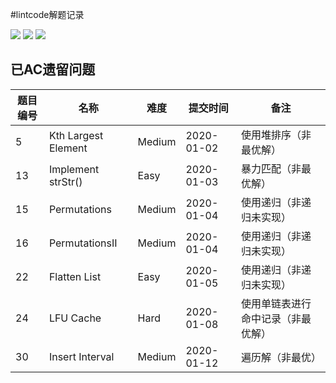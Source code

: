 #lintcode解题记录

![](https://img.shields.io/badge/9-Easy-green.svg)
![](https://img.shields.io/badge/10-Medium-yellow.svg)
![](https://img.shields.io/badge/2-Hard-red.svg)


## 已AC遗留问题

| 题目编号 | 名称 | 难度 | 提交时间 | 备注 |
| ------ | ------ | ------ |------ |------ |
| 5 |  Kth Largest Element | Medium | 2020-01-02 | 使用堆排序（非最优解） |
| 13 |  Implement strStr() | Easy | 2020-01-03 | 暴力匹配（非最优解） |
| 15 |  Permutations | Medium | 2020-01-04 | 使用递归（非递归未实现） |
| 16 |  PermutationsII | Medium | 2020-01-04 | 使用递归（非递归未实现） |
| 22 |  Flatten List | Easy | 2020-01-05 | 使用递归（非递归未实现） |
| 24 | LFU Cache | Hard | 2020-01-08 | 使用单链表进行命中记录（非最优解）|
| 30 | Insert Interval | Medium | 2020-01-12 | 遍历解（非最优）|